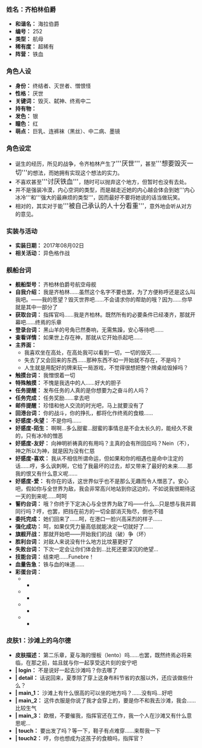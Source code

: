 ### 姓名：齐柏林伯爵
* **和谐名：** 海拉伯爵
* **编号：** 252
* **类型：** 航母
* **稀有度：** 超稀有
* **阵营：** 铁血


### 角色人设
* **身份：** 终结者、灭世者、憎恨怪
* **性格：** 厌世
* **关键词：** 毁灭、弑神、终焉中二
* **持有物：** 
* **发色：** 银
* **瞳色：** 红
* **萌点：** 巨乳、连裤袜（黑丝）、中二病、墨镜


### 角色设定
* 诞生的经历，所见的战争，令齐柏林产生了<big>'''厌世'''</big>，甚至<big>'''想要毁灭一切'''</big>的想法，而她拥有实现这个想法的实力。
* 不喜欢甚至<big>'''讨厌铁血'''</big>，随时可以抛弃这个地方，但暂时也没有去处。
* 并不是强装冷漠，内心空洞的类型，而是越走近她的内心越会体会到她'''内心冰冷'''和'''强大的最麻烦的类型'''，因而最好不要将她说的话当做玩笑。
* 相对的，其实对于能<big>'''被自己承认的人十分看重'''</big>，意外地会听从对方的意见。


### 实装与活动
* **实装日期：** 2017年08月02日
* **相关活动：** 异色格作战


### 舰船台词
* **舰船型号：** 齐柏林伯爵号航空母舰
* **自我介绍：** 我是齐柏林……虽然这个名字不要也罢，为了方便称呼还是这么叫我吧。——我的愿望？毁灭世界吧……不会请求你的帮助的哦？因为……你早就是其中一部分了
* **获取台词：** 指挥官吗……我是齐柏林。既然所有的必要条件已经凑齐，那就开幕吧……终焉的乐章
* **登录台词：** 黑山羊的号角已然奏响，无需焦躁，安心等待吧……
* **查看详情：** 如果世上存在神，那就从它开始杀起吧……
* **主界面：**
  * 我喜欢坐在高处，在高处我可以看到一切，一切的毁灭……
  * 失去了又会回来的东西……那种东西不如一开始就不存在，不是吗？
  * 人生就是用配好的牌来玩一局游戏，不觉得很想把整个牌桌给毁掉吗？
* **触摸台词：** 我憎恨着一切
* **特殊触摸：** 不愧是我选中的人……好大的胆子
* **任务提醒：** 发布任务的人真的是你想要为之奋斗的人吗？
* **任务完成：** 任务奖励……拿去吧
* **邮件提醒：** 珍惜和他人交流的时光吧，马上就要没有了
* **回港台词：** 你的战斗，你的挣扎，都将化作终焉的食粮……
* **好感度-失望：** 不是你吗……
* **好感度-陌生：** 啊啊…多么甜蜜…甜蜜的事情总是不会太长久的，能经久不衰的，只有冰冷的憎恶
* **好感度-友好：** 向神明祈祷真的有用吗？主真的会有所回应吗？Nein（不），神之所以为神，就是因为没有仁慈
* **好感度-喜欢：** 我从不相信所谓命运，但如果和你的相遇也是命中注定的话……哼，多么讽刺啊，它给了我最坏的过去，却又带来了最好的未来……那我的恨又有什么意义呢……
* **好感度-爱：** 有你在的话，这世界似乎也不是那么无趣而令人憎恶了。安心吧，假如你与全世界为敌，我会非常高兴地站到你这边的，不如说我很期待这一天的到来呢……呵呵
* **誓约台词：** 哦？你终于下定决心与全世界为敌了吗——什么…只是想与我并肩同行吗？哼，也罢，把挡在前方的一切全部消灭殆尽，倒也不错
* **委托完成：** 她们回来了……呵，在港口一脸兴高采烈的样子……
* **强化成功：** 呵，如果仅凭力量高低就能决定一切就好了……
* **旗舰开战：** 那就开始吧——开始我们的战（破）争（坏）
* **胜利台词：** 对敌人来说没有什么地方比坟墓更好了
* **失败台词：** 下次一定会让你们体会到…比死还要深沉的绝望…
* **技能台词：** 结束吧……Funebre！
* **血量告急：** 铁与血的味道……
* **彩蛋台词：**
  * -
  * -
  * -
  * -


### 皮肤1：沙滩上的乌尔德
* **皮肤描述：** 第二乐章，夏与海的慢板（lento）吗……也罢，既然终焉必将来临，在那之前，姑且就与你一起享受这片刻的安宁吧
* **| login：** 不是说好一起去沙滩吗？你去哪了
* **| detail：** 话说回来，夏季除了穿上这身布料节省的衣服以外，还应该做些什么？
* **| main_1：** 沙滩上有什么很高的可以坐的地方吗？……没有吗…好吧
* **| main_2：** 这件衣服是你说了我才会穿上的，要是你不和我去沙滩，我会……比较生气
* **| main_3：** 欧根，不要催我，指挥官还在工作，我一个人在沙滩又有什么意思呢…
* **| touch：** 要出发了吗？等一下，鞋子有点难穿……来帮我一下
* **| touch2：** 哼，你也想成为这孩子的食粮吗，指挥官？
